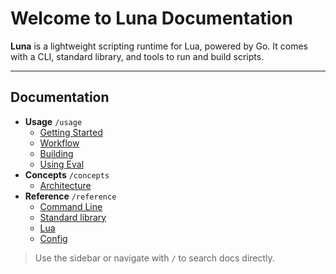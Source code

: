 # Welcome to Luna Documentation

**Luna** is a lightweight scripting runtime for Lua, powered by Go.
It comes with a CLI, standard library, and tools to run and build scripts.

---

## Documentation

- **Usage** `/usage`
  - [Getting Started](/usage/start)
  - [Workflow](/usage/workflow)
  - [Building](/usage/building)
  - [Using Eval](/usage/eval)
- **Concepts** `/concepts`
  - [Architecture](/concepts/architecture)
- **Reference** `/reference`
  - [Command Line](/reference/cli)
  - [Standard library](/reference/std)
  - [Lua](/reference/lua)
  - [Config](/reference/config)

> Use the sidebar or navigate with `/` to search docs directly.
